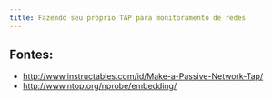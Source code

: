 ```yaml
---
title: Fazendo seu próprio TAP para monitoramento de redes
---
```


<!--more-->

## Fontes:

* http://www.instructables.com/id/Make-a-Passive-Network-Tap/
* http://www.ntop.org/nprobe/embedding/
